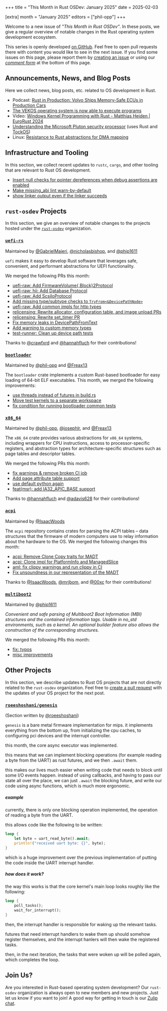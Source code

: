 +++
title = "This Month in Rust OSDev: January 2025"
date = 2025-02-03

[extra]
month = "January 2025"
editors = ["phil-opp"]
+++

Welcome to a new issue of _"This Month in Rust OSDev"_. In these posts, we give a regular overview of notable changes in the Rust operating system development ecosystem.

<!-- more -->

This series is openly developed [on GitHub](https://github.com/rust-osdev/homepage/). Feel free to open pull requests there with content you would like to see in the next issue. If you find some issues on this page, please report them by [creating an issue](https://github.com/rust-osdev/homepage/issues/new) or using our <a href="#comment-form">_comment form_</a> at the bottom of this page.

<!--
    This is a draft for the upcoming "This Month in Rust OSDev (January 2025)" post.
    Feel free to create pull requests against the `next` branch to add your
    content here.
    Please take a look at the past posts on https://rust-osdev.com/ to see the
    general structure of these posts.
-->

## Announcements, News, and Blog Posts

Here we collect news, blog posts, etc. related to OS development in Rust.

<!--
Please follow this template:

- [Title](https://example.com)
  - (optional) Some additional context
-->

- Podcast: [Rust in Production: Volvo Ships Memory-Safe ECUs in Production Cars](https://www.reddit.com/r/rust/comments/1i88zmb/rust_in_production_volvo_ships_memorysafe_ecus_in/)
- [The VEKOS operating system is now able to execute programs](https://www.reddit.com/r/rust/comments/1ieetqt/the_vekos_operating_system_is_now_able_to_execute/)
- Video: [Windows Kernel Programming with Rust - Matthias Heiden | EuroRust 2024](https://www.youtube.com/watch?v=NfBXDEgm6VY)
- [Understanding the Microsoft Pluton security processor](https://techcommunity.microsoft.com/blog/windows-itpro-blog/understanding-the-microsoft-pluton-security-processor/4370413) (uses Rust and [TockOS](https://tockos.org/))
- Linux: [Resistance to Rust abstractions for DMA mapping](https://lwn.net/SubscriberLink/1006805/f75d238e25728afe/)

## Infrastructure and Tooling

In this section, we collect recent updates to `rustc`, `cargo`, and other tooling that are relevant to Rust OS development.

- [Insert null checks for pointer dereferences when debug assertions are enabled](https://github.com/rust-lang/rust/pull/134424)
- [Make missing_abi lint warn-by-default](https://github.com/rust-lang/rust/pull/132397)
- [show linker output even if the linker succeeds](https://github.com/rust-lang/rust/pull/119286)

<!--
    Please use the following template:

- [Title](https://example.com)
  - (optional) Some additional context
-->


## `rust-osdev` Projects

In this section, we give an overview of notable changes to the projects hosted under the [`rust-osdev`](https://github.com/rust-osdev/about) organization.

<!--
    Please use the following template:

    ### [`repo_name`](https://github.com/rust-osdev/repo_name)
    <span class="maintainers">Maintained by [@maintainer_1](https://github.com/maintainer_1)</span>

    The `repo_name` crate ...<<short introduction>>...

    We merged the following changes this month:
    <<changelog, either in list or text form>>
-->

### [`uefi-rs`](https://github.com/rust-osdev/uefi-rs)
<span class="maintainers">Maintained by [@GabrielMajeri](https://github.com/GabrielMajeri), [@nicholasbishop](https://github.com/nicholasbishop), and [@phip1611](https://github.com/phip1611)</span>

`uefi` makes it easy to develop Rust software that leverages safe, convenient,
and performant abstractions for UEFI functionality.

We merged the following PRs this month:

- [uefi-raw: Add FirmwareVolume{,Block}2Protocol](https://github.com/rust-osdev/uefi-rs/pull/1503)
- [uefi-raw: hii: Add Database Protocol](https://github.com/rust-osdev/uefi-rs/pull/1510)
- [uefi-raw: Add ScsiIoProtocol](https://github.com/rust-osdev/uefi-rs/pull/1517)
- [Add missing type/subtype checks to `TryFrom<&DevicePathNode>`](https://github.com/rust-osdev/uefi-rs/pull/1516)
- [uefi-raw: Add common impls for http types](https://github.com/rust-osdev/uefi-rs/pull/1518)
- [relicensing: Rewrite allocator, configuration table, and image unload PRs](https://github.com/rust-osdev/uefi-rs/pull/1523)
- [relicensing: Rewrite set_timer PR](https://github.com/rust-osdev/uefi-rs/pull/1524)
- [Fix memory leaks in DevicePathFromText](https://github.com/rust-osdev/uefi-rs/pull/1525)
- [Add warning to custom memory types](https://github.com/rust-osdev/uefi-rs/pull/1526)
- [test-runner: Clean up device path tests](https://github.com/rust-osdev/uefi-rs/pull/1527)

<!-- - [chore(deps): update crate-ci/typos action to v1.29.4](https://github.com/rust-osdev/uefi-rs/pull/1512) -->
<!-- - [chore(deps): lock file maintenance](https://github.com/rust-osdev/uefi-rs/pull/1515) -->
<!-- - [fix(deps): update rust crate itertools to 0.14.0](https://github.com/rust-osdev/uefi-rs/pull/1513) -->
<!-- - [chore(deps): lock file maintenance](https://github.com/rust-osdev/uefi-rs/pull/1522) -->
<!-- - [chore(deps): lock file maintenance](https://github.com/rust-osdev/uefi-rs/pull/1530) -->

Thanks to [@crawfxrd](https://github.com/crawfxrd) and [@hannahfluch](https://github.com/hannahfluch) for their contributions!


### [`bootloader`](https://github.com/rust-osdev/bootloader)
<span class="maintainers">Maintained by [@phil-opp](https://github.com/phil-opp) and [@Freax13](https://github.com/orgs/rust-osdev/people/Freax13)</span>

The `bootloader` crate implements a custom Rust-based bootloader for easy loading of 64-bit ELF executables. This month, we merged the following improvements:

- [use threads instead of futures in build.rs](https://github.com/rust-osdev/bootloader/pull/484)
- [Move test kernels to a separate workspace](https://github.com/rust-osdev/bootloader/pull/486)
- [fix condition for running bootloader common tests](https://github.com/rust-osdev/bootloader/pull/487)

### [`x86_64`](https://github.com/rust-osdev/x86_64)
<span class="maintainers">Maintained by [@phil-opp](https://github.com/phil-opp), [@josephlr](https://github.com/orgs/rust-osdev/people/josephlr), and [@Freax13](https://github.com/orgs/rust-osdev/people/Freax13)</span>

The `x86_64` crate provides various abstractions for `x86_64` systems, including wrappers for CPU instructions, access to processor-specific registers, and abstraction types for architecture-specific structures such as page tables and descriptor tables.

We merged the following PRs this month:

- [fix warnings & remove broken CI job](https://github.com/rust-osdev/x86_64/pull/530)
- [Add page attribute table support](https://github.com/rust-osdev/x86_64/pull/529)
- [use default python again](https://github.com/rust-osdev/x86_64/pull/533)
- [feat(msr): add IA32_APIC_BASE support](https://github.com/rust-osdev/x86_64/pull/532)

Thanks to [@hannahfluch](https://github.com/hannahfluch) and [@adavis628](https://github.com/adavis628) for their contributions!


### [`acpi`](https://github.com/rust-osdev/acpi)
<span class="maintainers">Maintained by [@IsaacWoods](https://github.com/IsaacWoods)</span>

The `acpi` repository contains crates for parsing the ACPI tables – data structures that the firmware of modern computers use to relay information about the hardware to the OS. We merged the following changes this month:

- [acpi: Remove Clone Copy traits for MADT](https://github.com/rust-osdev/acpi/pull/238)
- [acpi: Clone impl for PlatformInfo and ManagedSlice](https://github.com/rust-osdev/acpi/pull/239)
- [aml: fix clippy warnings and run clippy in CI](https://github.com/rust-osdev/acpi/pull/237)
- [Fix unsoundness in our representation of the MADT](https://github.com/rust-osdev/acpi/pull/223)

Thanks to [@IsaacWoods](https://github.com/IsaacWoods), [@mrjbom](https://github.com/mrjbom), and [@00xc](https://github.com/00xc) for their contributions!


### [`multiboot2`](https://github.com/rust-osdev/multiboot2)
<span class="maintainers">Maintained by [@phip1611](https://github.com/phip1611)</span>

_Convenient and safe parsing of Multiboot2 Boot Information (MBI) structures and
the contained information tags. Usable in no_std environments, such as a kernel.
An optional builder feature also allows the construction of the corresponding
structures._

We merged the following PRs this month:

- [fix: typos](https://github.com/rust-osdev/multiboot2/pull/253)
- [misc improvements](https://github.com/rust-osdev/multiboot2/pull/254)

<!-- - [build(deps): bump crate-ci/typos from 1.28.1 to 1.29.0](https://github.com/rust-osdev/multiboot2/pull/252)
- [build(deps): bump bitflags from 2.6.0 to 2.7.0](https://github.com/rust-osdev/multiboot2/pull/255)
- [build(deps): bump bitflags from 2.7.0 to 2.8.0](https://github.com/rust-osdev/multiboot2/pull/256)
- [build(deps): bump crate-ci/typos from 1.29.0 to 1.29.4](https://github.com/rust-osdev/multiboot2/pull/257) -->

## Other Projects

In this section, we describe updates to Rust OS projects that are not directly related to the `rust-osdev` organization. Feel free to [create a pull request](https://github.com/rust-osdev/homepage/pulls) with the updates of your OS project for the next post.

<!--
    Please use the following template:

    ### [`owner_name/repo_name`](https://github.com/rust-osdev/owner_name/repo_name)
    <span class="maintainers">(Section written by [@your_github_name](https://github.com/your_github_name))</span>

    ...<<your project updates>>...
-->

### [`roeeshoshani/genesis`](https://github.com/roeeshoshani/genesis)
<span class="maintainers">(Section written by [@roeeshoshani](https://github.com/roeeshoshani))</span>

`genesis` is a bare metal firmware implementation for mips. it implements everything from the bottom up, from
initializing the cpu caches, to configuring pci devices and the interrupt controller.

this month, the core async executor was implemented.

this means that we can implement blocking operations (for example reading a byte from the UART) as rust futures, and we then
`.await` them.

this makes our lives much easier when writing code that needs to block until some I/O events happen. instead of using callbacks,
and having to pass our state all over the place, we can just `.await` the blocking future, and write our code using async functions,
which is much more ergonomic.

##### example

currently, there is only one blocking operation implemented, the operation of reading a byte from the UART.

this allows code like the following to be written:
```rust
loop {
    let byte = uart_read_byte().await;
    println!("received uart byte: {}", byte);
}
```

which is a huge improvement over the previous implementation of putting the code inside the UART interrupt handler.

##### how does it work?

the way this works is that the core kernel's main loop looks roughly like the following:
```rust
loop {
    poll_tasks();
    wait_for_interrupt();
}
```

then, the interrupt handler is responsible for waking up the relevant tasks.

futures that need interrupt handlers to wake them up should somehow register themselves, and the interrupt hanlers will then
wake the registered tasks.

then, in the next iteration, the tasks that were woken up will be polled again, which completes the loop.


## Join Us?

Are you interested in Rust-based operating system development? Our `rust-osdev` organization is always open to new members and new projects. Just let us know if you want to join! A good way for getting in touch is our [Zulip chat](https://rust-osdev.zulipchat.com).
